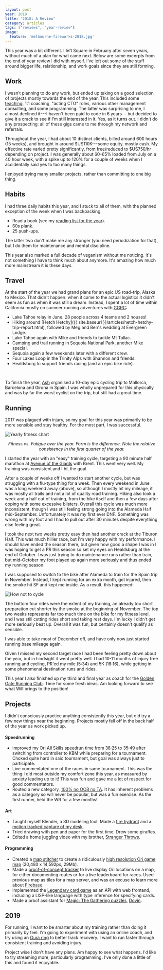 ```yaml
---
layout: post
year: 2018
title: "2018: A Review"
category: articles
tags: ["reviews", "year-review"]
image:
  feature: 'melbourne-fireworks-2018.jpg'
---
```


This year was a bit different. I left Square in February after seven years,
without much of a plan for what came next. Below are some excerpts from the end
of year review I did with myself. I've left out some of the stuff around bigger
life, relationship, and work goals since they are still forming.

## Work

I wasn't planning to do any work, but ended up taking on a good selection of
projects mostly towards the end of the year. This included some
[teaching](https://bradfieldcs.com/courses/leadership/), 1:1 coaching, "acting
CTO" roles, various other management consulting, and some programming. The
latter was surprising to me, I almost declined it---I haven't been paid to code
in 6 years---but decided to give it a crack to see if I'm still interested in
it. Yes, as it turns out. I didn't do any prospecting: all of these gigs came
to me through my network and referrals.

Throughout the year, I had about 10 distinct clients, billed around 600 hours
(15 weeks), and brought in around $US110K---some equity, mostly cash. My
effective rate varied pretty significantly, from free/reduced to $US750/hr
depending on project. I was generally about 60-65% loaded from July on a 40
hour week, with a spike up to 120% for a couple of weeks when I accidentally
said yes to too many things.

I enjoyed trying many smaller projects, rather than committing to one big thing.

## Habits

I had three daily habits this year, and I stuck to all of them, with the
planned exception of the week when I was backpacking:

* Read a book (see my [reading list for the year](/articles/2018-reading-list.html)).
* 60s plank.
* 25 push-ups.

The latter two don't make me any stronger (you need periodization for that),
but I do them for maintenance and mental discipline.

This year also marked a full decade of veganism without me noticing. It's not
something I have to think much about anymore. It's amazing how much more
mainstream it is these days.

## Travel

At the start of the year we had grand plans for an epic US road-trip, Alaska to Mexico. That didn't happen: when it came to the actual logistics it didn't seem as fun as when it was still a dream. Instead, I spent a lot of time within California mostly on summer running adventures with [GGRC](https://goldengaterunningclub.org/):

* Lake Tahoe relay in June. 28 people across 4 teams and 2 houses!
* Hiking around [Hetch Hetchy]({{ site.baseurl
  }}/articles/hetch-hetchy-trip-report.html), followed by Meg and Ben's wedding
  at Evergreen Lodge.
* Lake Tahoe again with Mike and friends to tackle Mt Tallac.
* Camping and trail running in Sequoia National Park, another Mike special.
* Sequoia again a few weekends later with a different crew.
* Four Lakes Loop in the Trinity Alps with Shannon and friends.
* Healdsburg to support friends racing (and an epic bike ride).

<x-youtube href='https://www.youtube.com/embed/r8eqLsl4hNU'>
</x-youtube>

<br />

To finish the year, [Ash](https://twitter.com/ashfontana) organised a 10-day
epic cycling trip to Mallorca, Barcelona and Girona in Spain. I was wholly
unprepared for this physically and was by far the worst cyclist on the trip,
but still had a great time.

## Running

2017 was plagued with injury, so my goal for this year was primarily to be more
sensible and stay healthy. For the most part, I was successful.

![Yearly fitness chart](/images/fitness.png)
<center><em>Fitness vs. Fatigue over the year. Form is the difference. Note
the relative consistency in the first quarter of the year.</em><p/></center>

I started the year with an "easy" training cycle, targeting a 90 minute half
marathon at [Avenue of the Giants](/articles/race-report-avenue-of-the-giants-half.html) with Brent. This went very well. My training
was consistent and I hit the goal.

After a couple of weeks off I wanted to start another cycle, but was struggling
with a flu-type thing for a week. Then every weekend in June was a long weekend
away (above), so although I mostly hit my mileage, it was mostly all trails
and not a lot of quality road training. Hiking also took a week and a half out
of training, from the hike itself and then a few days after coping with some
excessive blisters. Overall this cycle was much more inconsistent, though I was
still feeling strong going into the Alameda Half mid-September. Unfortunately
it was my first ever DNF. Something was wrong with my foot and I had to pull
out after 30 minutes despite everything else feeling great.

I took the next two weeks pretty easy then had another crack at the Tiburon
Half. This was much hillier race, but I'm very happy with my performance. I
should have ended the season there, but given how good a shape I was in I was
hoping to get a PR this season so set my eyes on Healdsburg at the end of
October. I was just trying to do maintenance runs rather than train, but
mid-October my foot played up again more seriously and thus ended my running
season.

I was supposed to switch to the bike after Alameda to train for the Spain trip
in November. Instead, I kept running for an extra month, got injured, then the
smoke hit SF and kept me inside. As a result, this happened:

![How not to cycle](/images/how-not-to-cycle.png)

The bottom four rides were the extent of my training, an already too short
preparation cut shorter by the smoke at the beginning of November. The top two
weeks represents far too much time on the bike for my fitness level, and I was
still cutting rides short and taking rest days. I'm lucky I didn't get more
seriously beat up. Overall it was fun, but certainly doesn't qualify as
sensible.

I was able to take most of December off, and have only now just started running
base mileage again.

Given I missed my second target race I had been feeling pretty down about the
year, but in hindsight it went pretty well. I had 10-11 months of injury free
running and cycling, PR'ed my mile (5:34) and 5K (18:16), while getting in some
phenomenal destination runs and rides.

This year I also finished up my third and final year as coach for the [Golden Gate Running Club](https://goldengaterunningclub.org/). Time for some fresh ideas. Am looking forward to see what Will brings to the position!

## Projects

I didn't consciously practice anything consistently this year, but did try a few
new things near the beginning. Projects mostly fell off in the back half of the
year as work picked up.

#### Speedrunning

* Improved my Ori All Skills speedrun time from 38:25 to
  [35:49](https://www.youtube.com/watch?v=SIIGCzqg94g) after switching from
  controller to KBM while preparing for a tournament. Choked quite hard in said
  tournament, but goal was always just to participate.
* Live commentated one of the races in same tournament. This was the thing I
  did most outside my comfort zone this year, as measured by anxiety leading up
  to it! This was fun and gave me a lot of respect for good commentators.
* Routed a new category, [100% no OOB no
  TA](https://xaviershay.com/ori-100-noobta). It has inherent problems as a
  category so will never be popular, but was a fun exercise. As the first
  runner, held the WR for a few months!

#### Art

* Taught myself Blender, a 3D modeling tool. Made a [fire
  hydrant](https://www.artstation.com/artwork/JdaNZ) and a [motion tracked
  capture of my desk](https://www.youtube.com/watch?v=J8glR4HVlSk).
* Tried drawing with pen and paper for the first time. Drew some giraffes.
* Edited a home juggling video with my brother, [Stranger
  Throws](https://www.youtube.com/watch?v=DOvOs1ceqdw).

<x-youtube href='https://www.youtube.com/embed/DOvOs1ceqdw'>
</x-youtube>

#### Programming

* Created a [map stitcher](https://github.com/xaviershay/ori-tracker/tree/master/MapStitcher) to create a ridiculously [high resolution Ori game map](https://www.dropbox.com/s/ui8ydu9elrg3wfy/ori-map-large.png?dl=0) (20,480 x 14,592px, 29Mb).
* Made a [proof-of-concept tracker](https://github.com/xaviershay/ori-tracker)
  to live display Ori locations on a map, for either documenting routes or for
  a live leaderboard for races. Used previous map as tiles for a map server,
  and was an excuse to learn more about [Firebase](https://firebase.google.com/).
* Implemented the [Legendary card
  game](https://github.com/xaviershay/legendary-bench) as an API with web
  frontend, including a LISP-like language with type inference for specifying
  cards.
* Made a proof assistant for [Magic: The Gathering
  puzzles](http://possibilitystorm.com/),
  [Dovin](https://github.com/xaviershay/dovin).

## 2019

For running, I want to be smarter about my training rather than doing it
primarily by feel. I'm going to experiment with using an online coach, and try
using an [Oura ring](https://ouraring.com/) to better track recovery. I want to
run faster through consistent training and avoiding injury.

Project wise I don't have any plans. Am happy to see what happens. I'd like to
try streaming more, particularly programming. I've only done a little of this
and found it enjoyable.
